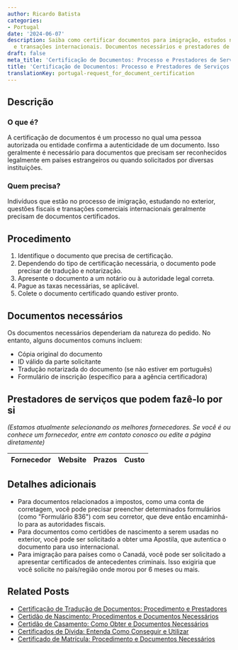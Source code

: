 ```yaml
---
author: Ricardo Batista
categories:
- Portugal
date: '2024-06-07'
description: Saiba como certificar documentos para imigração, estudos no exterior
  e transações internacionais. Documentos necessários e prestadores de serviços disponíveis.
draft: false
meta_title: 'Certificação de Documentos: Processo e Prestadores de Serviços'
title: 'Certificação de Documentos: Processo e Prestadores de Serviços'
translationKey: portugal-request_for_document_certification
---
```



## Descrição
### O que é?
A certificação de documentos é um processo no qual uma pessoa autorizada ou entidade confirma a autenticidade de um documento. Isso geralmente é necessário para documentos que precisam ser reconhecidos legalmente em países estrangeiros ou quando solicitados por diversas instituições.

### Quem precisa?
Indivíduos que estão no processo de imigração, estudando no exterior, questões fiscais e transações comerciais internacionais geralmente precisam de documentos certificados.

## Procedimento
1. Identifique o documento que precisa de certificação.
2. Dependendo do tipo de certificação necessária, o documento pode precisar de tradução e notarização.
3. Apresente o documento a um notário ou à autoridade legal correta.
4. Pague as taxas necessárias, se aplicável.
5. Colete o documento certificado quando estiver pronto.

## Documentos necessários
Os documentos necessários dependeriam da natureza do pedido. No entanto, alguns documentos comuns incluem:

- Cópia original do documento
- ID válido da parte solicitante
- Tradução notarizada do documento (se não estiver em português)
- Formulário de inscrição (específico para a agência certificadora)

## Prestadores de serviços que podem fazê-lo por si
_(Estamos atualmente selecionando os melhores fornecedores. Se você é ou conhece um fornecedor, entre em contato conosco ou edite a página diretamente)_

| Fornecedor      |     Website     |     Prazos       |       Custo      |
| :-------------: | :-------------: |  :-------------: | :-------------: |

## Detalhes adicionais
- Para documentos relacionados a impostos, como uma conta de corretagem, você pode precisar preencher determinados formulários (como "Formulário 836") com seu corretor, que deve então encaminhá-lo para as autoridades fiscais.
- Para documentos como certidões de nascimento a serem usadas no exterior, você pode ser solicitado a obter uma Apostila, que autentica o documento para uso internacional.
- Para imigração para países como o Canadá, você pode ser solicitado a apresentar certificados de antecedentes criminais. Isso exigiria que você solicite no país/região onde morou por 6 meses ou mais.
## Related Posts

- [Certificação de Tradução de Documentos: Procedimento e Prestadores](https://tramitit.com/pt/guides/portugal/pedido_de_certificacao_de_traducao_de_documentos/)
- [Certidão de Nascimento: Procedimentos e Documentos Necessários](https://tramitit.com/pt/guides/portugal/pedido_de_certidao_de_nascimento/)
- [Certidão de Casamento: Como Obter e Documentos Necessários](https://tramitit.com/pt/guides/portugal/pedido_de_certidao_de_casamento/)
- [Certificados de Dívida: Entenda Como Conseguir e Utilizar](https://tramitit.com/pt/guides/portugal/pedido_de_certidao_de_divida_e_nao_divida/)
- [Certificado de Matrícula: Procedimento e Documentos Necessários](https://tramitit.com/pt/guides/portugal/pedido_de_certificado_de_matricula/)